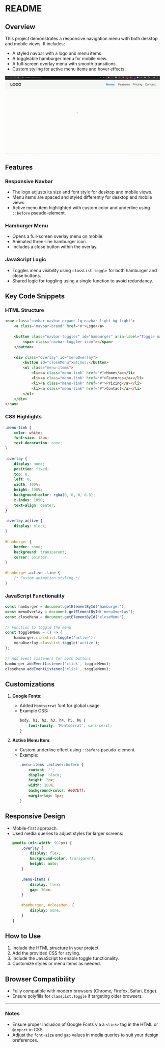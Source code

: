 # README

## Overview
This project demonstrates a responsive navigation menu with both desktop and mobile views. It includes:
- A styled navbar with a logo and menu items.
- A toggleable hamburger menu for mobile view.
- A full-screen overlay menu with smooth transitions.
- Custom styling for active menu items and hover effects.

![Theme Setting](./Screen%20Recording.gif)





## Features

### **Responsive Navbar**
- The logo adjusts its size and font style for desktop and mobile views.
- Menu items are spaced and styled differently for desktop and mobile views.
- Active menu item highlighted with custom color and underline using `::before` pseudo-element.

### **Hamburger Menu**
- Opens a full-screen overlay menu on mobile.
- Animated three-line hamburger icon.
- Includes a close button within the overlay.

### **JavaScript Logic**
- Toggles menu visibility using `classList.toggle` for both hamburger and close buttons.
- Shared logic for toggling using a single function to avoid redundancy.

## Key Code Snippets

### **HTML Structure**
```html
<nav class="navbar navbar-expand-lg navbar-light bg-light">
    <a class="navbar-brand" href="#">Logo</a>

    <button class="navbar-toggler" id="hamburger" aria-label="Toggle navigation">
        <span class="navbar-toggler-icon"></span>
    </button>

    <div class="overlay" id="menuOverlay">
        <button id="closeMenu">&times;</button>
        <ul class="menu-items">
            <li><a class="menu-link" href="#">Home</a></li>
            <li><a class="menu-link" href="#">Features</a></li>
            <li><a class="menu-link" href="#">Pricing</a></li>
            <li><a class="menu-link" href="#">Contact</a></li>
        </ul>
    </div>
</nav>
```

### **CSS Highlights**
```css
.menu-link {
    color: white;
    font-size: 18px;
    text-decoration: none;
}

.overlay {
    display: none;
    position: fixed;
    top: 0;
    left: 0;
    width: 100%;
    height: 100%;
    background-color: rgba(0, 0, 0, 0.8);
    z-index: 1050;
    text-align: center;
}

.overlay.active {
    display: block;
}

#hamburger {
    border: none;
    background: transparent;
    cursor: pointer;
}

#hamburger.active .line {
    /* Custom animation styling */
}
```

### **JavaScript Functionality**
```javascript
const hamburger = document.getElementById('hamburger');
const menuOverlay = document.getElementById('menuOverlay');
const closeMenu = document.getElementById('closeMenu');

// Function to toggle the menu
const toggleMenu = () => {
    hamburger.classList.toggle('active');
    menuOverlay.classList.toggle('active');
};

// Add event listeners for both buttons
hamburger.addEventListener('click', toggleMenu);
closeMenu.addEventListener('click', toggleMenu);
```

## Customizations
1. **Google Fonts**: 
   - Added `Montserrat` font for global usage.
   - Example CSS:
     ```css
     body, h1, h2, h3, h4, h5, h6 {
         font-family: 'Montserrat', sans-serif;
     }
     ```

2. **Active Menu Item**:
   - Custom underline effect using `::before` pseudo-element.
   - Example:
     ```css
     .menu-items .active::before {
         content: '';
         display: block;
         height: 2px;
         width: 100%;
         background-color: #007bff;
         margin-top: 5px;
     }
     ```

## Responsive Design
- Mobile-first approach.
- Used media queries to adjust styles for larger screens:
  ```css
  @media (min-width: 992px) {
      .overlay {
          display: flex;
          background-color: transparent;
          height: auto;
      }

      .menu-items {
          display: flex;
          gap: 30px;
      }

      #hamburger, #closeMenu {
          display: none;
      }
  }
  ```

## How to Use
1. Include the HTML structure in your project.
2. Add the provided CSS for styling.
3. Include the JavaScript to enable toggle functionality.
4. Customize styles or menu items as needed.

## Browser Compatibility
- Fully compatible with modern browsers (Chrome, Firefox, Safari, Edge).
- Ensure polyfills for `classList.toggle` if targeting older browsers.

---

### Notes
- Ensure proper inclusion of Google Fonts via a `<link>` tag in the HTML or `@import` in CSS.
- Adjust the `font-size` and `gap` values in media queries to suit your design preferences.
